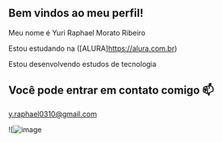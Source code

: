 ## Bem vindos ao meu perfil!

Meu nome é Yuri Raphael Morato Ribeiro

Estou estudando na ([ALURA]https://alura.com.br)

Estou desenvolvendo estudos de tecnologia


## Você pode entrar em contato comigo 📫
y.raphael0310@gmail.com

![![image](https://github.com/user-attachments/assets/981aa8b7-b074-4ff2-80f4-49e7fd23b41c)





